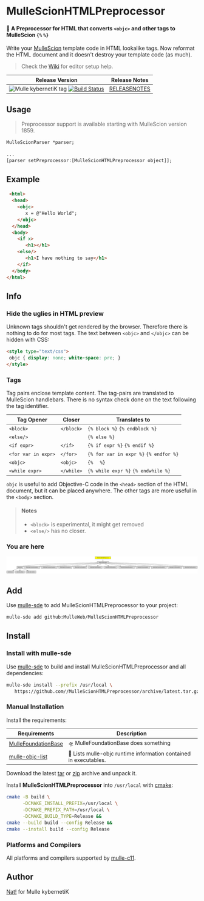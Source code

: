 # MulleScionHTMLPreprocessor

#### 🥣 A Preprocessor for HTML that converts `<objc>` and other tags to MulleScion `{%` `%}`

Write your [MulleScion](//github.com/MulleWeb/MulleScion) template code in HTML
lookalike tags. Now reformat the HTML document and it doesn't destroy your
template code (as much).

> Check the [Wiki](//github.com/MulleWeb/MulleScionHTMLPreprocessor/wiki) for editor setup help.


| Release Version                                       | Release Notes
|-------------------------------------------------------|--------------
| ![Mulle kybernetiK tag](https://img.shields.io/github/tag/MulleWeb/MulleScionHTMLPreprocessor.svg?branch=release) [![Build Status](https://github.com/MulleWeb/MulleScionHTMLPreprocessor/workflows/CI/badge.svg?branch=release)](//github.com/MulleWeb/MulleScionHTMLPreprocessor/actions) | [RELEASENOTES](RELEASENOTES.md) |



## Usage

> Preprocessor support is available starting with MulleScion version 1859.

```
MulleScionParser *parser;

...
[parser setPreprocessor:[MulleScionHTMLPreprocessor object]];
```



## Example

``` html
 <html>
  <head>
    <objc>
       x = @"Hello World";
    </objc>
  </head>
  <body>
    <if x>
       <h1></h1>
    <else/>
       <h1>I have nothing to say</h1>
    </if>
  </body>
</html>
```



## Info

### Hide the uglies in HTML preview

Unknown tags shouldn't get rendered by the browser. Therefore there is nothing to do for
most tags. The text between `<objc>` and `</objc>` can be hidden with CSS:

``` html
<style type="text/css">
 objc { display: none; white-space: pre; }
</style>
```

### Tags

Tag pairs enclose template content. The tag-pairs are translated to MulleScion
handlebars. There is no syntax check done on the text following the tag
identifier.

| Tag Opener          | Closer     | Translates to
|---------------------|------------|-------------------------
| `<block>`           | `</block>` | `{% block %}` `{% endblock %}`
| `<else/>`           |            | `{% else %}`
| `<if expr>`         | `</if>`    | `{% if expr %}` `{% endif %}`
| `<for var in expr>` | `</for>`   | `{% for var in expr %}` `{% endfor %}`
| `<objc>`            | `<objc>`   | `{% `  ` %}`
| `<while expr>`      | `</while>` | `{% while expr %}` `{% endwhile %}`

`objc` is useful to add Objective-C code in the `<head>` section of the HTML
document, but it can be placed anywhere.
The other tags are more useful in the `<body>` section.

> #### Notes
>
> * `<block>` is experimental, it might get removed
> * `<else/>` has no closer.

### You are here

![Overview](overview.dot.svg)


## Add

Use [mulle-sde](//github.com/mulle-sde) to add MulleScionHTMLPreprocessor to your project:

``` sh
mulle-sde add github:MulleWeb/MulleScionHTMLPreprocessor
```

## Install

### Install with mulle-sde

Use [mulle-sde](//github.com/mulle-sde) to build and install MulleScionHTMLPreprocessor and all dependencies:

``` sh
mulle-sde install --prefix /usr/local \
   https://github.com//MulleScionHTMLPreprocessor/archive/latest.tar.gz
```

### Manual Installation

Install the requirements:

| Requirements                                 | Description
|----------------------------------------------|-----------------------
| [MulleFoundationBase](https://github.com/MulleFoundation/MulleFoundationBase)             | 🛸 MulleFoundationBase does something
| [mulle-objc-list](https://github.com/mulle-objc/mulle-objc-list)             | 📒 Lists mulle-objc runtime information contained in executables.

Download the latest [tar](https://github.com/MulleWeb/MulleScionHTMLPreprocessor/archive/refs/tags/latest.tar.gz) or [zip](https://github.com/MulleWeb/MulleScionHTMLPreprocessor/archive/refs/tags/latest.zip) archive and unpack it.

Install **MulleScionHTMLPreprocessor** into `/usr/local` with [cmake](https://cmake.org):

``` sh
cmake -B build \
      -DCMAKE_INSTALL_PREFIX=/usr/local \
      -DCMAKE_PREFIX_PATH=/usr/local \
      -DCMAKE_BUILD_TYPE=Release &&
cmake --build build --config Release &&
cmake --install build --config Release
```

### Platforms and Compilers

All platforms and compilers supported by
[mulle-c11](//github.com/mulle-c/mulle-c11).


## Author

[Nat!](https://mulle-kybernetik.com/weblog) for Mulle kybernetiK  

